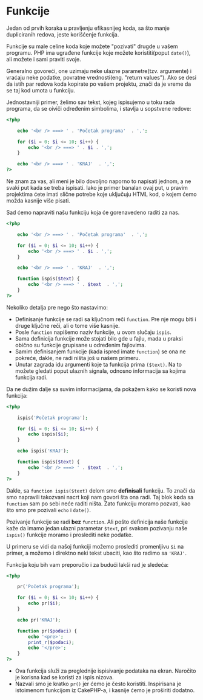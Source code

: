 # Funkcije

Jedan od prvih koraka u pravljenju efikasnijeg koda, sa što manje dupliciranih redova, jeste korišćenje funkcija.

Funkcije su male celine koda koje možete "pozivati" drugde u vašem programu. PHP ima ugrađene funkcije koje možete koristiti(poput ```date()```), ali možete i sami praviti svoje.

Generalno govoreći, one uzimaju neke ulazne parametre(tzv. argumente) i vraćaju neke podatke, povratne vrednosti(eng. "return values"). Ako se desi da istih par redova koda kopirate po vašem projektu, znači da je vreme da se taj kod umota u funkciju. 

Jednostavniji primer, želimo sav tekst, kojeg ispisujemo u toku rada programa, da se oiviči određenim simbolima, i stavlja u sopstvene redove:

```php
<?php

	echo '<br /> ===> ' . 'Početak programa'  . ',';

	for ($i = 0; $i <= 10; $i++) {
		echo '<br /> ===> ' . $i . ',';
	}

	echo '<br /> ===> ' . 'KRAJ'  . ',';
?>
```

Ne znam za vas, ali meni je bilo dovoljno naporno to napisati jednom, a ne svaki put kada se treba ispisati. Iako je primer banalan ovaj put, u pravim projektima ćete imati slične potrebe koje uključuju HTML kod, o kojem ćemo možda kasnije više pisati.

Sad ćemo napraviti našu funkciju koja će gorenavedeno raditi za nas.

```php
<?php

	echo '<br /> ===> ' . 'Početak programa'  . ',';

	for ($i = 0; $i <= 10; $i++) {
		echo '<br /> ===> ' . $i . ',';
	}

	echo '<br /> ===> ' . 'KRAJ'  . ',';

	function ispis($text) {
		echo '<br /> ===> ' . $text  . ',';
	}
?>
```

Nekoliko detalja pre nego što nastavimo:
* Definisanje funkcije se radi sa ključnom reči ```function```. Pre nje mogu biti i druge ključne reči, ali o tome više kasnije.
* Posle ```function``` napišemo naziv funkcije, u ovom slučaju ```ispis```.
* Sama definicija funkcije može stojati bilo gde u fajlu, mada u praksi obično su funkcije grupisane u određenim fajlovima.
* Samim definisanjem funkcije (kada ispred imate ```function```) se ona ne pokreće, dakle, ne radi ništa još u našem primeru.
* Unutar zagrada idu argumenti koje ta funkcija prima ```($text)```. Na to možete gledati poput ulaznih signala, odnosno informacija sa kojima funkcija radi.

Da ne dužim dalje sa suvim informacijama, da pokažem kako se koristi nova funkcija:

```php
<?php

	ispis('Početak programa');

	for ($i = 0; $i <= 10; $i++) {
		echo ispis($i);
	}

	echo ispis('KRAJ');

	function ispis($text) {
		echo '<br /> ===> ' . $text  . ',';
	}
?>
```
Dakle, sa ```function ispis($text)``` delom smo **definisali** funkciju. To znači da smo napravili takozvani nacrt koji nam govori šta ona radi. Taj blok k**o**da sa ```function``` sam po sebi neće raditi ništa. Zato funkciju moramo pozvati, kao što smo pre pozivali ```echo``` i ```date()```.

Pozivanje funkcije se radi **bez** ```function```. Ali pošto definicija naše funkcije kaže da imamo jedan ulazni parametar ```$text```, pri svakom pozivanju naše ```ispis()``` funkcije moramo i proslediti neke podatke.

U primeru se vidi da našoj funkciji možemo proslediti promenljivu ```$i``` na primer, a možemo i direktno neki tekst ubaciti, kao što radimo sa ```'KRAJ'```.


Funkcija koju bih vam preporučio i za budući lakši rad je sledeća:
```php
<?php

	pr('Početak programa');

	for ($i = 0; $i <= 10; $i++) {
		echo pr($i);
	}

	echo pr('KRAJ');

	function pr($podaci) {
		echo '<pre>';
		print_r($podaci);
		echo '</pre>';
	}
?>
```
* Ova funkcija služi za preglednije ispisivanje podataka na ekran. Naročito je korisna kad se koristi za ispis nizova.
* Nazvali smo je kratko ```pr()``` jer ćemo je često koristiti. Inspirisana je istoimenom funkcijom iz CakePHP-a, i kasnije ćemo je proširiti dodatno.